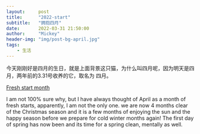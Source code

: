```yaml
---
layout:     post
title:      "2022-start"
subtitle:   "拥抱四月"
date:       2022-03-31 21:50:00
author:     "Mickey"
header-img: "img/post-bg-april.jpg"
tags:
    - 生活
---
```


今天刚刚好是四月的生日，就是上面背景这只猫，为什么叫四月呢，因为明天是四月，两年前的3.31号收养的它，取名为 四月。

[Fresh start month](https://www.alexajade.co.uk/10-reasons-to-love-april/) 

I am not 100% sure why, but I have always thought of April as a month of fresh starts, apparently, I am not the only one. we are now 4 months clear of the Christmas season and it is a few months of enjoying the sun and the happy season before we prepare for cold winter months again! The first day of spring has now been and its time for a spring clean, mentally as well.
